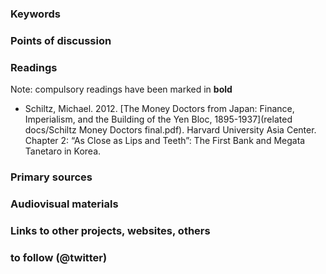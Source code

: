 ### Keywords


### Points of discussion


### Readings
Note: compulsory readings have been marked in **bold**

* Schiltz, Michael. 2012. [The Money Doctors from Japan: Finance, Imperialism, and the Building of the Yen Bloc, 1895-1937](related docs/Schiltz Money Doctors final.pdf). Harvard University Asia Center. Chapter 2: “As Close as Lips and Teeth”: The First Bank
and Megata Tanetaro in Korea.

### Primary sources


### Audiovisual materials


### Links to other projects, websites, others


### to follow (@twitter)



